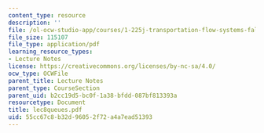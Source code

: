 ```yaml
---
content_type: resource
description: ''
file: /ol-ocw-studio-app/courses/1-225j-transportation-flow-systems-fall-2002/55cc67c8b32d96052f72a4a7ead51393_lec8queues.pdf
file_size: 115107
file_type: application/pdf
learning_resource_types:
- Lecture Notes
license: https://creativecommons.org/licenses/by-nc-sa/4.0/
ocw_type: OCWFile
parent_title: Lecture Notes
parent_type: CourseSection
parent_uid: b2cc19d5-bc0f-1a38-bfdd-087bf813393a
resourcetype: Document
title: lec8queues.pdf
uid: 55cc67c8-b32d-9605-2f72-a4a7ead51393
---
```

